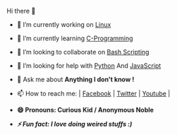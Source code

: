  Hi there 👋
<p style="background-image: url('https://giffiles.alphacoders.com/784/78401.gif');">

- 🔭 I’m currently working on <a href="https://linux.org/">Linux</a>

- 🌱 I’m currently learning <a href="https://en.wikipedia.org/wiki/C_(programming_language)">C-Programming</a>

- 👯 I’m looking to collaborate on <a href="https://www.gnu.org/software/bash/">Bash Scripting</a>

- 🤔 I’m looking for help with <a href="https://www.python.org/">Python</a> And <a href="https://www.javascript.com/">JavaScript</a>

- 💬 Ask me about <b>Anything I don't know !</b>

- 📫 How to reach me: |  <a href="https://facebook.com/AnonymousNoble">Facebook</a>  |  <a href="https://twitter.com/itsSSRianKushal">Twitter</a>  |  <a href="https://www.youtube.com/channel/UCRKZaQAJ9yoAf8dqg6_Cjyw">Youtube</a>  | 

- <b>😄 Pronouns: Curious Kid / Anonymous Noble</b>

- <b><i> ⚡ Fun fact: I love doing weired stuffs :)</b></i>
</p>
